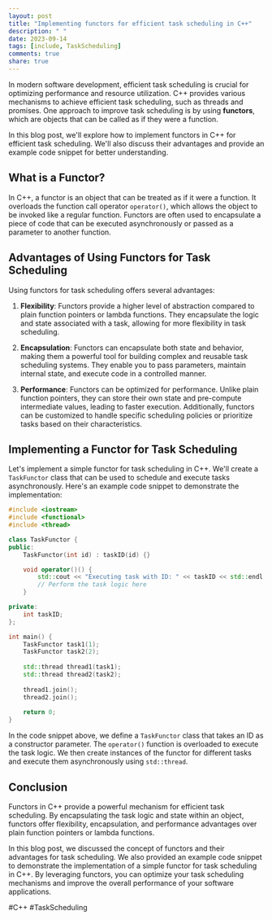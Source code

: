 ```yaml
---
layout: post
title: "Implementing functors for efficient task scheduling in C++"
description: " "
date: 2023-09-14
tags: [include, TaskScheduling]
comments: true
share: true
---
```


In modern software development, efficient task scheduling is crucial for optimizing performance and resource utilization. C++ provides various mechanisms to achieve efficient task scheduling, such as threads and promises. One approach to improve task scheduling is by using **functors**, which are objects that can be called as if they were a function.

In this blog post, we'll explore how to implement functors in C++ for efficient task scheduling. We'll also discuss their advantages and provide an example code snippet for better understanding.

## What is a Functor?

In C++, a functor is an object that can be treated as if it were a function. It overloads the function call operator `operator()`, which allows the object to be invoked like a regular function. Functors are often used to encapsulate a piece of code that can be executed asynchronously or passed as a parameter to another function.

## Advantages of Using Functors for Task Scheduling

Using functors for task scheduling offers several advantages:

1. **Flexibility**: Functors provide a higher level of abstraction compared to plain function pointers or lambda functions. They encapsulate the logic and state associated with a task, allowing for more flexibility in task scheduling.

2. **Encapsulation**: Functors can encapsulate both state and behavior, making them a powerful tool for building complex and reusable task scheduling systems. They enable you to pass parameters, maintain internal state, and execute code in a controlled manner.

3. **Performance**: Functors can be optimized for performance. Unlike plain function pointers, they can store their own state and pre-compute intermediate values, leading to faster execution. Additionally, functors can be customized to handle specific scheduling policies or prioritize tasks based on their characteristics.

## Implementing a Functor for Task Scheduling

Let's implement a simple functor for task scheduling in C++. We'll create a `TaskFunctor` class that can be used to schedule and execute tasks asynchronously. Here's an example code snippet to demonstrate the implementation:

```cpp
#include <iostream>
#include <functional>
#include <thread>

class TaskFunctor {
public:
    TaskFunctor(int id) : taskID(id) {}

    void operator()() {
        std::cout << "Executing task with ID: " << taskID << std::endl;
        // Perform the task logic here
    }

private:
    int taskID;
};

int main() {
    TaskFunctor task1(1);
    TaskFunctor task2(2);
    
    std::thread thread1(task1);
    std::thread thread2(task2);
    
    thread1.join();
    thread2.join();
    
    return 0;
}
```

In the code snippet above, we define a `TaskFunctor` class that takes an ID as a constructor parameter. The `operator()` function is overloaded to execute the task logic. We then create instances of the functor for different tasks and execute them asynchronously using `std::thread`.

## Conclusion

Functors in C++ provide a powerful mechanism for efficient task scheduling. By encapsulating the task logic and state within an object, functors offer flexibility, encapsulation, and performance advantages over plain function pointers or lambda functions.

In this blog post, we discussed the concept of functors and their advantages for task scheduling. We also provided an example code snippet to demonstrate the implementation of a simple functor for task scheduling in C++. By leveraging functors, you can optimize your task scheduling mechanisms and improve the overall performance of your software applications.

#C++ #TaskScheduling